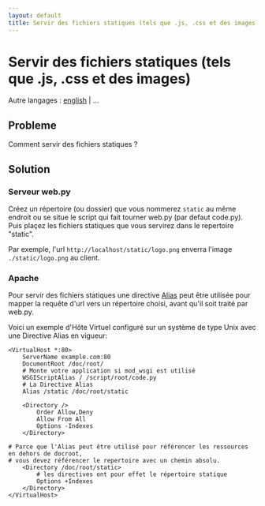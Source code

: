 ```yaml
---
layout: default
title: Servir des fichiers statiques (tels que .js, .css et des images)
---
```


# Servir des fichiers statiques (tels que .js, .css et des images)

Autre langages : [english](/../staticfiles) | ...

Probleme
-------
Comment servir des fichiers statiques ?

Solution
--------

### Serveur web.py

Créez un répertoire (ou dossier) que vous nommerez <code>static</code> au même endroit ou se situe le script qui fait tourner web.py (par defaut code.py). Puis plaçez les fichiers statiques que vous servirez dans le repertoire "static".

Par exemple, l'url <code>http://localhost/static/logo.png</code> enverra l'image <code>./static/logo.png</code> au client.

### Apache

Pour servir des fichiers statiques une directive [Alias](http://httpd.apache.org/docs/2.2/mod/mod_alias.html#alias) peut être utilisée pour mapper la requête d'url vers un répertoire choisi, avant qu'il soit traité par web.py.

Voici un exemple d'Hôte Virtuel configuré sur un système de type Unix avec une Directive Alias en vigueur:

    <VirtualHost *:80>
        ServerName example.com:80
        DocumentRoot /doc/root/
        # Monte votre application si mod_wsgi est utilisé
        WSGIScriptAlias / /script/root/code.py
        # La Directive Alias
        Alias /static /doc/root/static

        <Directory />
            Order Allow,Deny
            Allow From All
            Options -Indexes
        </Directory>

	# Parce que l'Alias peut être utilisé pour référencer les ressources en dehors de docroot,
	# vous devez référencer le repertoire avec un chemin absolu.
        <Directory /doc/root/static>
            # les directives ont pour effet le répertoire statique
            Options +Indexes
        </Directory>
    </VirtualHost>
